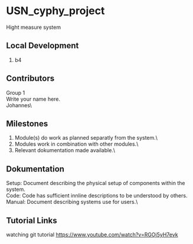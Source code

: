 # USN_cyphy_project

Hight measure system

## Local Development

1. b4

## Contributors

Group 1\
Write your name here.\
Johannes\

## Milestones

1. Module(s) do work as planned separatly from the system.\
2. Modules work in combination with other modules.\
3. Relevant dokumentation made available.\

## Dokumentation
Setup: Document describing the physical setup of components within the system.\
Code: Code has sufficient innline descriptions to be understood by others.\
Manual: Document describing systems use for users.\

## Tutorial Links

watching git tutorial https://www.youtube.com/watch?v=RGOj5yH7evk
